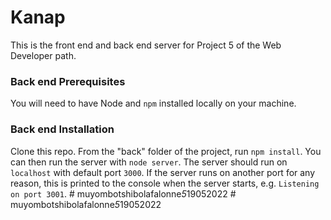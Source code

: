 # Kanap #

This is the front end and back end server for Project 5 of the Web Developer path.

### Back end Prerequisites ###

You will need to have Node and `npm` installed locally on your machine.

### Back end Installation ###

Clone this repo. From the "back" folder of the project, run `npm install`. You 
can then run the server with `node server`. 
The server should run on `localhost` with default port `3000`. If the
server runs on another port for any reason, this is printed to the
console when the server starts, e.g. `Listening on port 3001`.
#   m u y o m b o t s h i b o l a f a l o n n e _ 5 _ 1 9 0 5 2 0 2 2  
 #   m u y o m b o t s h i b o l a f a l o n n e _ 5 _ 1 9 0 5 2 0 2 2  
 